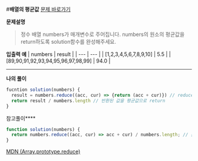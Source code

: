 #**배열의 평균값**
[문제 바로가기](https://school.programmers.co.kr/learn/courses/30/lessons/120817)

**문제설명**

> 정수 배열 numbers가 매개변수로 주어집니다.
> numbers의 원소의 평균값을 return하도록 solution함수를 완성해주세요.

**입출력 예**
| numbers | result |
| --- | --- |
| [1,2,3,4,5,6,7,8,9,10] | 5.5 |
| [89,90,91,92,93,94,95,96,97,98,99] | 94.0 |

---

**나의 풀이**

```javascript
fucntion solution(numbers) {
  result = numbers.reduce((acc, cur) => {return (acc + cur)}) // reduce 메소드를 활용해 하나의 값을 반환
  return result / numbers.length // 반환된 값을 평균값으로 return
}
```

참고풀이\*\*\*\*

```javascript
function solution(numbers) {
  return numbers.reduce((acc, cur) => acc + cur) / numbers.length; // 좀 더 간결한 표현식
}
```

[MDN (Array.prototype.reduce)](https://developer.mozilla.org/ko/docs/Web/JavaScript/Reference/Global_Objects/Array/reduce)
